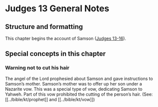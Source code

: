 # Judges 13 General Notes
## Structure and formatting

This chapter begins the account of Samson ([Judges 13-16](./01.md)).

## Special concepts in this chapter

### Warning not to cut his hair

The angel of the Lord prophesied about Samson and gave instructions to Samson’s mother. Samson’s mother was to offer up her son under a Nazarite vow. This was a special type of vow, dedicating Samson to Yahweh. Part of this vow prohibited the cutting of the person’s hair. (See: [[../bible/kt/prophet]] and [[../bible/kt/vow]])